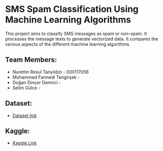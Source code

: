 # SMS Spam Classification Using Machine Learning Algorithms
This project aims to classify SMS messages as spam or non-spam. It processes the message texts to generate vectorized data. It compares the various aspects of the different machine learning algorithms.

## Team Members:
  * Nurettin Resul Tanyıldızı - 030117056
  * Muhammed Farmedi Tengirşek -
  * Doğan Dinçer Demirci -
  * Selim Gülce -

## Dataset:
  * [Dataset link](https://archive.ics.uci.edu/ml/machine-learning-databases/00228/])

## Kaggle:
  * [Kaggle Link](https://www.kaggle.com/nurettinresultanyldz/machine-learning-project-1?scriptVersionId=61696745)
